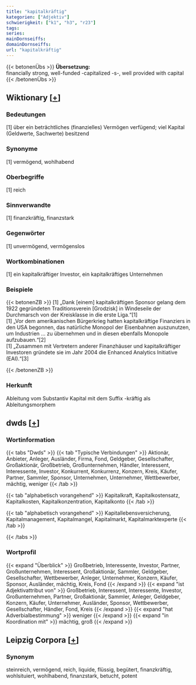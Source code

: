 ```yaml
---
title: "kapitalkräftig"
kategorien: ["Adjektiv"]
schwierigkeit: ["k1", "h3", "r23"]
tags:
series:
mainDornseiffs:
domainDornseiffs:
url: "kapitalkräftig"
---
```


{{< betonenÜbs >}}
**Übersetzung:**  
financially strong, well-funded -capitalized -s-, well provided with capital  
{{< /betonenÜbs >}}

## Wiktionary [[+](https://de.wiktionary.org/wiki/kapitalkräftig)]

### Bedeutungen
[1] über ein beträchtliches (finanzielles) Vermögen verfügend; viel Kapital (Geldwerte, Sachwerte) besitzend  

### Synonyme
[1] vermögend, wohlhabend  

### Oberbegriffe
[1] reich  

### Sinnverwandte
[1] finanzkräftig, finanzstark  

### Gegenwörter
[1] unvermögend, vermögenslos  

### Wortkombinationen
[1] ein kapitalkräftiger Investor, ein kapitalkräftiges Unternehmen  

### Beispiele
{{< betonenZB >}}
[1] „Dank [einem] kapitalkräftigen Sponsor gelang dem 1922 gegründeten Traditionsverein [Grodzisk] in Windeseile der Durchmarsch von der Kreisklasse in die erste Liga.“[1]  
[1] „Vor dem amerikanischen Bürgerkrieg hatten kapitalkräftige Finanziers in den USA begonnen, das natürliche Monopol der Eisenbahnen auszunutzen, um Industrien … zu übernehmen und in diesen ebenfalls Monopole aufzubauen.“[2]  
[1] „Zusammen mit Vertretern anderer Finanzhäuser und kapitalkräftiger Investoren gründete sie im Jahr 2004 die Enhanced Analytics Initiative (EAI).“[3]  

{{< /betonenZB >}}
### Herkunft
Ableitung vom Substantiv Kapital mit dem Suffix -kräftig als Ableitungsmorphem  



## dwds [[+](https://www.dwds.de/wb/kapitalkräftig)]

### Wortinformation
{{< tabs "Dwds" >}}
{{< tab "Typische Verbindungen" >}}
Aktionär, Anbieter, Anleger, Ausländer, Firma, Fond, Geldgeber, Gesellschafter, Großaktionär, Großbetrieb, Großunternehmen, Händler, Interessent, Interessente, Investor, Konkurrent, Konkurrenz, Konzern, Kreis, Käufer, Partner, Sammler, Sponsor, Unternehmen, Unternehmer, Wettbewerber, mächtig, weniger
{{< /tab >}}

{{< tab "alphabetisch vorangehend" >}}
Kapitalkraft, Kapitalkostensatz, Kapitalkosten, Kapitalkonzentration, Kapitalkonto
{{< /tab >}}

{{< tab "alphabetisch vorangehend" >}}
Kapitallebensversicherung, Kapitalmanagement, Kapitalmangel, Kapitalmarkt, Kapitalmarktexperte
{{< /tab >}}

{{< /tabs >}}

### Wortprofil
{{< expand "Überblick" >}} Großbetrieb, Interessente, Investor, Partner, Großunternehmen, Interessent, Großaktionär, Sammler, Geldgeber, Gesellschafter, Wettbewerber, Anleger, Unternehmer, Konzern, Käufer, Sponsor, Ausländer, mächtig, Kreis, Fond {{< /expand >}}
{{< expand "ist Adjektivattribut von" >}} Großbetrieb, Interessent, Interessente, Investor, Großunternehmen, Partner, Großaktionär, Sammler, Anleger, Geldgeber, Konzern, Käufer, Unternehmer, Ausländer, Sponsor, Wettbewerber, Gesellschafter, Händler, Fond, Kreis {{< /expand >}}
{{< expand "hat Adverbialbestimmung" >}} weniger {{< /expand >}}
{{< expand "in Koordination mit" >}} mächtig, groß {{< /expand >}}

## Leipzig Corpora [[+](https://corpora.uni-leipzig.de/en/res?word=kapitalkräftig&corpusId=deu_newscrawl-public_2018)]


### Synonym
steinreich, vermögend, reich, liquide, flüssig, begütert, finanzkräftig, wohlsituiert, wohlhabend, finanzstark, betucht, potent

